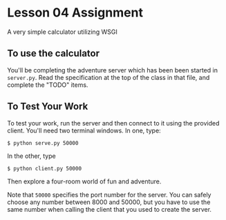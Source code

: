 # Lesson 04 Assignment

A very simple calculator utilizing WSGI

## To use the calculator

You'll be completing the adventure server which has been been started in `server.py`. Read the specification at the top of the class in that file, and complete the "TODO" items.

## To Test Your Work

To test your work, run the server and then connect to it using the provided client. You'll need two terminal windows. In one, type:

```
$ python serve.py 50000
```

In the other, type
```
$ python client.py 50000
```

Then explore a four-room world of fun and adventure.

Note that `50000` specifies the port number for the server. You can safely choose any number between 8000 and 50000, but you have to use the same number when calling the client that you used to create the server.
